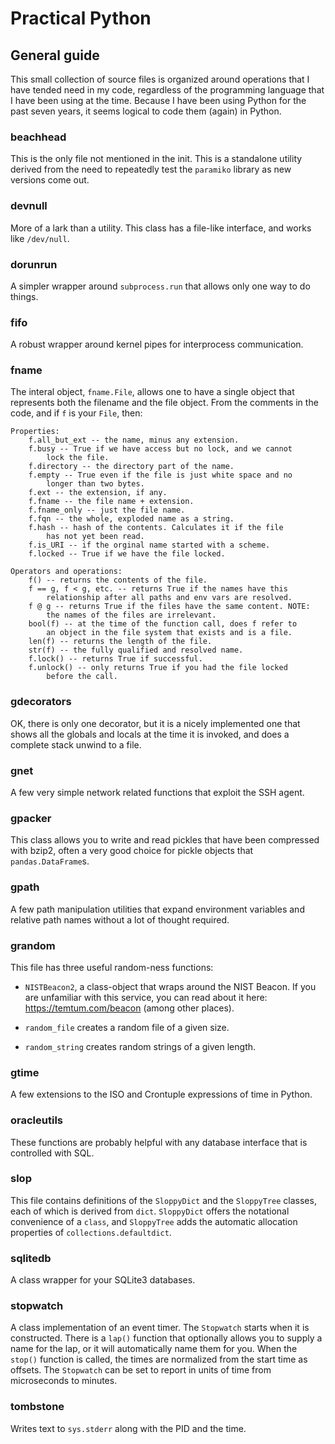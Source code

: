 # Practical Python

## General guide

This small collection of source files is organized around operations
that I have tended need in my code, regardless of the programming language
that I have been using at the time. Because I have been using Python for
the past seven years, it seems logical to code them (again) in Python.

### beachhead

This is the only file not mentioned in the init. This is a standalone
utility derived from the need to repeatedly test the `paramiko` library
as new versions come out.

### devnull

More of a lark than a utility. This class has a file-like interface, 
and works like `/dev/null`.

### dorunrun

A simpler wrapper around `subprocess.run` that allows only one
way to do things.

### fifo

A robust wrapper around kernel pipes for interprocess communication.

### fname

The interal object, `fname.File`, allows one to have a single object
that represents both the filename and the file object. From the 
comments in the code, and if `f` is your `File`, then:

```
Properties:
    f.all_but_ext -- the name, minus any extension.
    f.busy -- True if we have access but no lock, and we cannot
        lock the file.
    f.directory -- the directory part of the name.
    f.empty -- True even if the file is just white space and no 
        longer than two bytes.
    f.ext -- the extension, if any.
    f.fname -- the file name + extension.
    f.fname_only -- just the file name.
    f.fqn -- the whole, exploded name as a string.
    f.hash -- hash of the contents. Calculates it if the file
        has not yet been read.
    f.is_URI -- if the orginal name started with a scheme.
    f.locked -- True if we have the file locked.
    
Operators and operations:
    f() -- returns the contents of the file.
    f == g, f < g, etc. -- returns True if the names have this
        relationship after all paths and env vars are resolved.
    f @ g -- returns True if the files have the same content. NOTE:
        the names of the files are irrelevant.
    bool(f) -- at the time of the function call, does f refer to 
        an object in the file system that exists and is a file.
    len(f) -- returns the length of the file.     
    str(f) -- the fully qualified and resolved name.      
    f.lock() -- returns True if successful.
    f.unlock() -- only returns True if you had the file locked
        before the call. 
```

### gdecorators

OK, there is only one decorator, but it is a nicely implemented 
one that shows all the globals and locals at the time it is invoked,
and does a complete stack unwind to a file.

### gnet

A few very simple network related functions that exploit the SSH agent.

### gpacker

This class allows you to write and read pickles that have been compressed
with bzip2, often a very good choice for pickle objects that `pandas.DataFrame`s.

### gpath

A few path manipulation utilities that expand environment variables and
relative path names without a lot of thought required.

### grandom

This file has three useful random-ness functions:

- `NISTBeacon2`, a class-object that wraps around the NIST Beacon.
If you are unfamiliar with this service, you can read about it 
here: https://temtum.com/beacon (among other places).

- `random_file` creates a random file of a given size.

- `random_string` creates random strings of a given length.

### gtime

A few extensions to the ISO and Crontuple expressions of time
in Python.

### oracleutils

These functions are probably helpful with any database interface
that is controlled with SQL.

### slop

This file contains definitions of the `SloppyDict` and the `SloppyTree`
classes, each of which is derived from `dict`. `SloppyDict` offers the 
notational convenience of a `class`, and `SloppyTree` adds the automatic
allocation properties of `collections.defaultdict`.

### sqlitedb

A class wrapper for your SQLite3 databases.

### stopwatch

A class implementation of an event timer. The `Stopwatch` starts when
it is constructed. There is a `lap()` function that optionally allows
you to supply a name for the lap, or it will automatically name them
for you. When the `stop()` function is called, the times are normalized
from the start time as offsets. The `Stopwatch` can be set to report 
in units of time from microseconds to minutes.

### tombstone

Writes text to `sys.stderr` along with the PID and the time.

